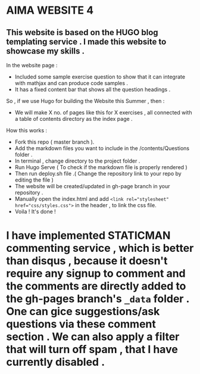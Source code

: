 # AIMA WEBSITE 4

## This website is based on the HUGO blog templating service . I made this website to showcase my skills .

In the website page :
- Included some sample exercise question to show that it can integrate with mathjax and can produce code samples .
- It has a fixed content bar that shows all the question headings .

So , if we use Hugo for building the Website this Summer , then :
- We will make X no. of pages like this for X exercises , all connected with a table of contents directory as the index page .

How this works :
- Fork this repo ( master branch ).
- Add the markdown files you want to include in the /contents/Questions folder .
- In terminal , change directory to the project folder .
- Run Hugo Serve ( To check if the markdown file is properly rendered )
- Then run deploy.sh file .( Change the repository link to your repo by editing the file )
- The website will be created/updated in gh-page branch in your repository .
- Manually open the index.html and add ```<link rel="stylesheet" href="css/styles.css">``` in the header , to link the css file.
- Voila ! It's done !


# I have implemented STATICMAN commenting service , which is better than disqus , because it doesn't require any signup to comment and the comments are directly added to the gh-pages branch's ```_data``` folder . One can gice suggestions/ask questions via these comment section . We can also apply a filter that will turn off spam , that I have currently disabled .

